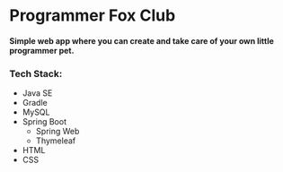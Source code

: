 # Programmer Fox Club #

#### Simple web app where you can create and take care of your own little programmer pet. ####

### Tech Stack: ###
- Java SE
- Gradle
- MySQL
- Spring Boot
   - Spring Web
   - Thymeleaf
- HTML
- CSS